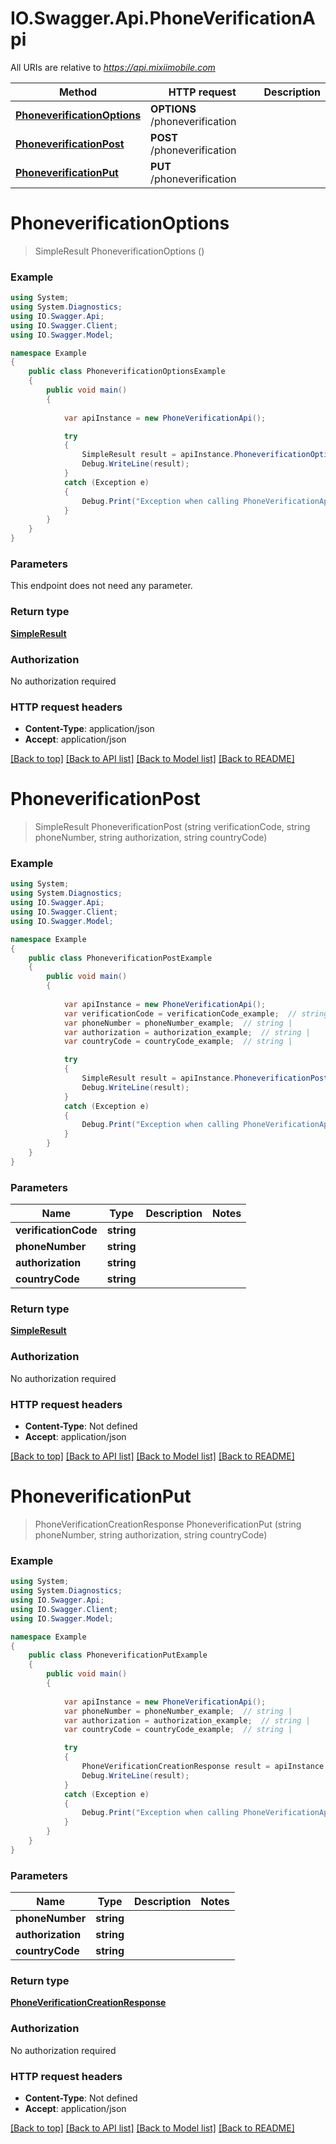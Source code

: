 # IO.Swagger.Api.PhoneVerificationApi

All URIs are relative to *https://api.mixiimobile.com*

Method | HTTP request | Description
------------- | ------------- | -------------
[**PhoneverificationOptions**](PhoneVerificationApi.md#phoneverificationoptions) | **OPTIONS** /phoneverification | 
[**PhoneverificationPost**](PhoneVerificationApi.md#phoneverificationpost) | **POST** /phoneverification | 
[**PhoneverificationPut**](PhoneVerificationApi.md#phoneverificationput) | **PUT** /phoneverification | 


<a name="phoneverificationoptions"></a>
# **PhoneverificationOptions**
> SimpleResult PhoneverificationOptions ()



### Example
```csharp
using System;
using System.Diagnostics;
using IO.Swagger.Api;
using IO.Swagger.Client;
using IO.Swagger.Model;

namespace Example
{
    public class PhoneverificationOptionsExample
    {
        public void main()
        {
            
            var apiInstance = new PhoneVerificationApi();

            try
            {
                SimpleResult result = apiInstance.PhoneverificationOptions();
                Debug.WriteLine(result);
            }
            catch (Exception e)
            {
                Debug.Print("Exception when calling PhoneVerificationApi.PhoneverificationOptions: " + e.Message );
            }
        }
    }
}
```

### Parameters
This endpoint does not need any parameter.

### Return type

[**SimpleResult**](SimpleResult.md)

### Authorization

No authorization required

### HTTP request headers

 - **Content-Type**: application/json
 - **Accept**: application/json

[[Back to top]](#) [[Back to API list]](../README.md#documentation-for-api-endpoints) [[Back to Model list]](../README.md#documentation-for-models) [[Back to README]](../README.md)

<a name="phoneverificationpost"></a>
# **PhoneverificationPost**
> SimpleResult PhoneverificationPost (string verificationCode, string phoneNumber, string authorization, string countryCode)



### Example
```csharp
using System;
using System.Diagnostics;
using IO.Swagger.Api;
using IO.Swagger.Client;
using IO.Swagger.Model;

namespace Example
{
    public class PhoneverificationPostExample
    {
        public void main()
        {
            
            var apiInstance = new PhoneVerificationApi();
            var verificationCode = verificationCode_example;  // string | 
            var phoneNumber = phoneNumber_example;  // string | 
            var authorization = authorization_example;  // string | 
            var countryCode = countryCode_example;  // string | 

            try
            {
                SimpleResult result = apiInstance.PhoneverificationPost(verificationCode, phoneNumber, authorization, countryCode);
                Debug.WriteLine(result);
            }
            catch (Exception e)
            {
                Debug.Print("Exception when calling PhoneVerificationApi.PhoneverificationPost: " + e.Message );
            }
        }
    }
}
```

### Parameters

Name | Type | Description  | Notes
------------- | ------------- | ------------- | -------------
 **verificationCode** | **string**|  | 
 **phoneNumber** | **string**|  | 
 **authorization** | **string**|  | 
 **countryCode** | **string**|  | 

### Return type

[**SimpleResult**](SimpleResult.md)

### Authorization

No authorization required

### HTTP request headers

 - **Content-Type**: Not defined
 - **Accept**: application/json

[[Back to top]](#) [[Back to API list]](../README.md#documentation-for-api-endpoints) [[Back to Model list]](../README.md#documentation-for-models) [[Back to README]](../README.md)

<a name="phoneverificationput"></a>
# **PhoneverificationPut**
> PhoneVerificationCreationResponse PhoneverificationPut (string phoneNumber, string authorization, string countryCode)



### Example
```csharp
using System;
using System.Diagnostics;
using IO.Swagger.Api;
using IO.Swagger.Client;
using IO.Swagger.Model;

namespace Example
{
    public class PhoneverificationPutExample
    {
        public void main()
        {
            
            var apiInstance = new PhoneVerificationApi();
            var phoneNumber = phoneNumber_example;  // string | 
            var authorization = authorization_example;  // string | 
            var countryCode = countryCode_example;  // string | 

            try
            {
                PhoneVerificationCreationResponse result = apiInstance.PhoneverificationPut(phoneNumber, authorization, countryCode);
                Debug.WriteLine(result);
            }
            catch (Exception e)
            {
                Debug.Print("Exception when calling PhoneVerificationApi.PhoneverificationPut: " + e.Message );
            }
        }
    }
}
```

### Parameters

Name | Type | Description  | Notes
------------- | ------------- | ------------- | -------------
 **phoneNumber** | **string**|  | 
 **authorization** | **string**|  | 
 **countryCode** | **string**|  | 

### Return type

[**PhoneVerificationCreationResponse**](PhoneVerificationCreationResponse.md)

### Authorization

No authorization required

### HTTP request headers

 - **Content-Type**: Not defined
 - **Accept**: application/json

[[Back to top]](#) [[Back to API list]](../README.md#documentation-for-api-endpoints) [[Back to Model list]](../README.md#documentation-for-models) [[Back to README]](../README.md)

